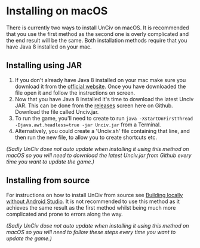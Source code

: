 # Installing on macOS

There is currently two ways to install UnCiv on macOS. It is recommended that you use the first method as the second one is overly complicated and the end result will be the same. Both installation methods require that you have Java 8 installed on your mac.

## Installing using JAR

1. If you don't already have Java 8 installed on your mac make sure you download it from the [official website](https://java.com/en/download/). Once you have downloaded the file open it and follow the instructions on screen.
2. Now that you have Java 8 installed it's time to download the latest Unciv JAR. This can be done from the [releases](https://github.com/yairm210/UnCiv/releases) screen here on Github. Download the file called Unciv.jar.
3. To run the game, you'll need to create to run `java -XstartOnFirstThread -Djava.awt.headless=true -jar Unciv.jar` from a Terminal.
4. Alternatively, you could create a 'Unciv.sh' file containing that line, and then run the new file, to allow you to create shortcuts etc.

_(Sadly UnCiv dose not auto update when installing it using this method on macOS so you will need to download the latest Unciv.jar from Github every time you want to update the game.)_

## Installing from source

For instructions on how to install UnCiv from source see [Building locally without Android Studio](../Developers/Building-Locally.md). It is not recommended to use this method as it achieves the same result as the first method whilst being much more complicated and prone to errors along the way.

_(Sadly UnCiv dose not auto update when installing it using this method on macOS so you will need to follow these steps every time you want to update the game.)_
